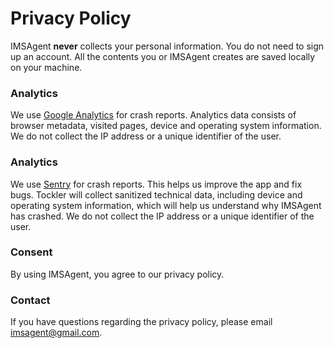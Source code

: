 # Privacy Policy

IMSAgent **never** collects your personal information. You do not need to sign up an account. All the contents you or IMSAgent creates are saved locally on your machine.

### Analytics

We use [Google Analytics](https://policies.google.com/privacy) for crash reports. Analytics data consists of browser metadata, visited pages, device and operating system information. We do not collect the IP address or a unique identifier of the user.

### Analytics

We use [Sentry](https://sentry.io/privacy/) for crash reports. This helps us improve the app and fix bugs. Tockler
will collect sanitized technical data, including device and operating system information, which will help us understand why IMSAgent has crashed. We do not collect the IP address or a unique identifier of the user.

### Consent

By using IMSAgent, you agree to our privacy policy.

### Contact

If you have questions regarding the privacy policy, please email <imsagent@gmail.com>.
